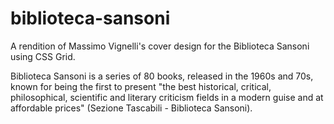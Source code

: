 # biblioteca-sansoni
A rendition of Massimo Vignelli's cover design for the Biblioteca Sansoni using CSS Grid.

Biblioteca Sansoni is a series of 80 books, released in the 1960s and 70s, known for being the first to present "the best historical, critical, philosophical, scientific and literary criticism fields in a modern guise and at affordable prices" (Sezione Tascabili - Biblioteca Sansoni).
